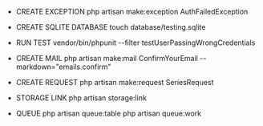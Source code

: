 - CREATE EXCEPTION
php artisan make:exception AuthFailedException

- CREATE SQLITE DATABASE
touch database/testing.sqlite

- RUN TEST
vendor/bin/phpunit --filter testUserPassingWrongCredentials

- CREATE MAIL
php artisan make:mail ConfirmYourEmail --markdown="emails.confirm"

- CREATE REQUEST
 php artisan make:request SeriesRequest

- STORAGE LINK
php artisan storage:link

- QUEUE
php artisan queue:table
php artisan queue:work